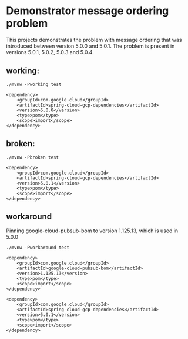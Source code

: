 # Demonstrator message ordering problem
This projects demonstrates the problem with message ordering
that was introduced between version 5.0.0 and 5.0.1.
The problem is present in versions 5.0.1, 5.0.2, 5.0.3 and 5.0.4.


## working:
```
./mvnw -Pworking test
```

```
<dependency>
    <groupId>com.google.cloud</groupId>
    <artifactId>spring-cloud-gcp-dependencies</artifactId>
    <version>5.0.0</version>
    <type>pom</type>
    <scope>import</scope>
</dependency>
```

## broken:
```
./mvnw -Pbroken test
```

```
<dependency>
    <groupId>com.google.cloud</groupId>
    <artifactId>spring-cloud-gcp-dependencies</artifactId>
    <version>5.0.1</version>
    <type>pom</type>
    <scope>import</scope>
</dependency>

```

## workaround 
Pinning google-cloud-pubsub-bom to version 1.125.13, which is used in 5.0.0
```
./mvnw -Pworkaround test
```

```
<dependency>
    <groupId>com.google.cloud</groupId>
    <artifactId>google-cloud-pubsub-bom</artifactId>
    <version>1.125.13</version>
    <type>pom</type>
    <scope>import</scope>
</dependency>

<dependency>
    <groupId>com.google.cloud</groupId>
    <artifactId>spring-cloud-gcp-dependencies</artifactId>
    <version>5.0.1</version>
    <type>pom</type>
    <scope>import</scope>
</dependency>

```
